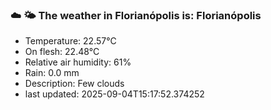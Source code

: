 ### ☁️ 🌤️  The weather in Florianópolis is: Florianópolis

- Temperature: 22.57°C
- On flesh: 22.48°C
- Relative air humidity: 61%
- Rain: 0.0 mm
- Description: Few clouds
- last updated: 2025-09-04T15:17:52.374252

